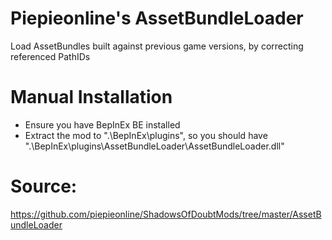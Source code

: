 # Piepieonline's AssetBundleLoader

Load AssetBundles built against previous game versions, by correcting referenced PathIDs

# Manual Installation

* Ensure you have BepInEx BE installed
* Extract the mod to ".\BepInEx\plugins\", so you should have ".\BepInEx\plugins\AssetBundleLoader\AssetBundleLoader.dll"

# Source:

https://github.com/piepieonline/ShadowsOfDoubtMods/tree/master/AssetBundleLoader